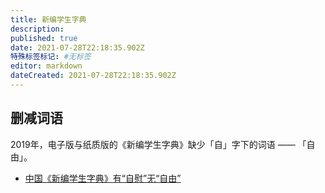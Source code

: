```yaml
---
title: 新编学生字典
description:
published: true
date: 2021-07-28T22:18:35.902Z
特殊标签标记: #无标签
editor: markdown
dateCreated: 2021-07-28T22:18:35.902Z
---
```


## 删减词语

2019年，电子版与纸质版的《新编学生字典》缺少「自」字下的词语 —— 「自由」。

+ [中国《新编学生字典》有“自慰”无“自由”](https://web.archive.org/web/20201108003717/https://www.rfa.org/mandarin/yataibaodao/renquanfazhi/ql2-04122019100915.html)
